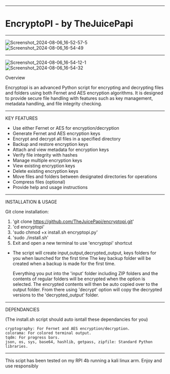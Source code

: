-------------------------------------------------------------------------------------------------------------------------------------------

# EncryptoPI - by TheJuicePapi

-------------------------------------------------------------------------------------------------------------------------------------------

![Screenshot_2024-08-06_16-52-57-5](https://github.com/user-attachments/assets/c94d10f8-e364-4397-8b2e-c09281a3f702)
![Screenshot_2024-08-06_16-54-49](https://github.com/user-attachments/assets/201c7106-4413-4030-b3cf-e1dc8156065a)





---------------------

![Screenshot_2024-08-06_16-54-12-1](https://github.com/user-attachments/assets/d0a77ec3-1641-44eb-bc62-7f90c6be8aa3)
![Screenshot_2024-08-06_16-54-32](https://github.com/user-attachments/assets/974c10aa-ebda-4370-8332-5f2f91cc5ce7)






Overview

Encryptopi is an advanced Python script for encrypting and decrypting files and folders using both Fernet and AES encryption algorithms. It is designed to provide secure file handling with features such as key management, metadata handling, and file integrity checking. 

-------------------------------
KEY FEATURES

* Use either Fernet or AES for encryption/decryption
* Generate Fernet and AES encryption keys
* Encrypt and decrypt all files in a specified directory
* Backup and restore encryption keys
* Attach and view metadata for encryption keys
* Verify file integrity with hashes
* Manage multiple encryption keys
* View existing encryption keys
* Delete existing encryption keys
* Move files and folders between designated directories for operations
* Compress files (optional)
* Provide help and usage instructions

--------------------------------
 
INSTALLATION & USAGE

Git clone installation:

1. 'git clone https://github.com/TheJuicePapi/encryptopi.git'
2. 'cd encryptopi'
3. 'sudo chmod +x install.sh encryptopi.py'
4. 'sudo ./install.sh'
5. Exit and open a new terminal to use 'encryptopi' shortcut

* The script will create input,output,decrypted_output, keys folders for you when launched for the first time
  The key backup folder will be created when a backup is made for the first time.

  Everything you put into the 'input' folder including ZIP folders and the contents of regular folders will be encrypted when the option is selected. The encrypted contents will then be auto copied over to the output folder. From there using 'decrypt' option will copy the decrypted versions to the 'decrypted_output' folder.

-------------------------------

DEPENDANCIES

(The install.sh script should auto isntall these dependancies for you)

    cryptography: For Fernet and AES encryption/decryption.
    colorama: For colored terminal output.
    tqdm: For progress bars.
    json, os, sys, base64, hashlib, getpass, zipfile: Standard Python libraries.

-------------------------------

This scipt has been tested on my RPI 4b running a kali linux arm.
Enjoy and use responsibly
